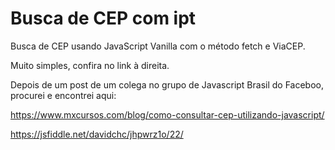 # Busca de CEP com ipt
Busca de CEP usando JavaScript Vanilla com o método fetch e ViaCEP.

Muito simples, confira no link à direita.

Depois de um post de um colega no grupo de Javascript Brasil do Faceboo, procurei e encontrei aqui:

https://www.mxcursos.com/blog/como-consultar-cep-utilizando-javascript/

https://jsfiddle.net/davidchc/jhpwrz1o/22/

